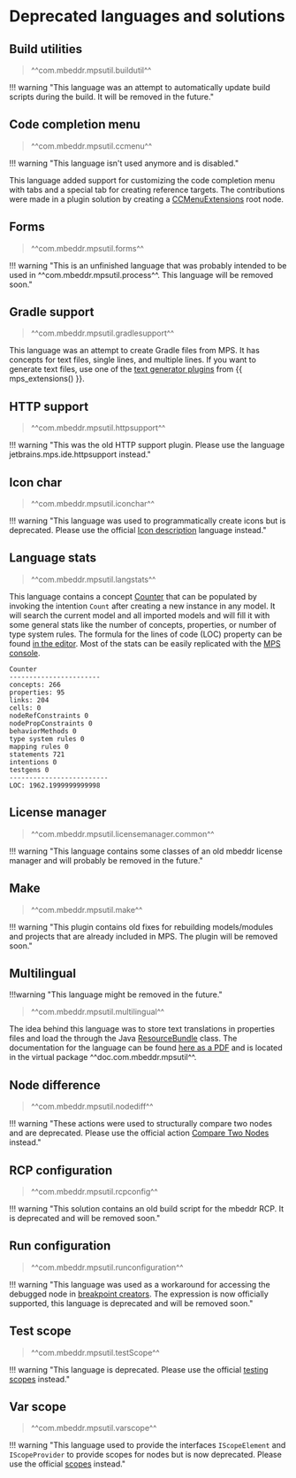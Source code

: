 # Deprecated languages and solutions

## Build utilities

> ^^com.mbeddr.mpsutil.buildutil^^

!!! warning "This language was an attempt to automatically update build scripts during the build. It will be removed in the future."

## Code completion menu

> ^^com.mbeddr.mpsutil.ccmenu^^

!!! warning "This language isn't used anymore and is disabled."

This language added support for customizing the code completion menu with tabs and a special tab for creating reference
targets. The contributions were made in a plugin solution by creating a [CCMenuExtensions](http://127.0.0.1:63320/node?ref=r%3A3d5b7b5d-2674-4caf-bdca-c100c5a0cb8e%28com.mbeddr.mpsutil.ccmenu.structure%29%2F6243347984996272104) root node.

## Forms

> ^^com.mbeddr.mpsutil.forms^^

!!! warning "This is an unfinished language that was probably intended to be used in ^^com.mbeddr.mpsutil.process^^. This language will be removed soon."


## Gradle support

> ^^com.mbeddr.mpsutil.gradlesupport^^

This language was an attempt to create Gradle files from MPS. It has concepts for
text files, single lines, and multiple lines. If you want to generate text files, use one of the
[text generator plugins](https://jetbrains.github.io/MPS-extensions/extensions/generator/plaintext-gen/) from {{ mps_extensions() }}.

## HTTP support

> ^^com.mbeddr.mpsutil.httpsupport^^

!!! warning "This was the old HTTP support plugin. Please use the language jetbrains.mps.ide.httpsupport instead."


## Icon char

> ^^com.mbeddr.mpsutil.iconchar^^

!!! warning "This language was used to programmatically create icons but is deprecated. Please use the official [Icon description](https://www.jetbrains.com/help/mps/icon-description.html) language instead."

## Language stats

> ^^com.mbeddr.mpsutil.langstats^^

This language contains a concept [Counter](http://127.0.0.1:63320/node?ref=44ad0baa-db6e-4793-9250-f08ab386ec56%2Fr%3Aae5422b8-2aa2-4f57-80cb-0636bf6344ae%28com.mbeddr.mpsutil.langstats%2Fcom.mbeddr.mpsutil.langstats.structure%29%2F2745981761596927378) that can be populated by invoking the intention `Count` after creating a new instance in any model. It will search the current model and all imported models and will fill it with some general stats like the number of concepts, properties, or number of type system rules. The formula for the lines of code (LOC) property can be found [in the editor](http://127.0.0.1:63320/node?ref=44ad0baa-db6e-4793-9250-f08ab386ec56%2Fr%3Aa9d5f5c6-b55f-4bb9-8d35-0ab16f5a6136%28com.mbeddr.mpsutil.langstats%2Fcom.mbeddr.mpsutil.langstats.editor%29%2F2745981761597143560). Most of the stats can be easily replicated with the [MPS console](https://www.jetbrains.com/help/mps/mps-console.html).

```
Counter                  
-----------------------  
concepts: 266            
properties: 95           
links: 204               
cells: 0                 
nodeRefConstraints 0     
nodePropConstraints 0    
behaviorMethods 0        
type system rules 0      
mapping rules 0          
statements 721           
intentions 0             
testgens 0               
-------------------------
LOC: 1962.1999999999998  
```

## License manager

> ^^com.mbeddr.mpsutil.licensemanager.common^^

!!! warning "This language contains some classes of an old mbeddr license manager and will probably be removed in the future."

## Make

> ^^com.mbeddr.mpsutil.make^^

!!! warning "This plugin contains old fixes for rebuilding models/modules and projects that are already included in MPS. The plugin will be removed soon."

## Multilingual

!!!warning "This language might be removed in the future."

> ^^com.mbeddr.mpsutil.multilingual^^

The idea behind this language was to store text translations in properties files and load the through the Java [ResourceBundle](https://docs.oracle.com/en/java/javase/11/docs/api/java.base/java/util/ResourceBundle.html) class. The documentation for the language
can be found [here as a PDF](../../files/multilingual.pdf) and is located in the virtual package ^^doc.com.mbeddr.mpsutil^^.

## Node difference

> ^^com.mbeddr.mpsutil.nodediff^^

!!! warning "These actions were used to structurally compare two nodes and are deprecated. Please use the official action [Compare Two Nodes](http://127.0.0.1:63320/node?ref=r%3A5ec7bf64-acd2-448b-8f9b-ce1b8d920038%28jetbrains.mps.vcs.plugin%29%2F8199015172308449938) instead."

## RCP configuration

> ^^com.mbeddr.mpsutil.rcpconfig^^

!!! warning "This solution contains an old build script for the mbeddr RCP. It is deprecated and will be removed soon."

## Run configuration

> ^^com.mbeddr.mpsutil.runconfiguration^^

!!! warning "This language was used as a workaround for accessing the debugged node in [breakpoint creators](http://127.0.0.1:63320/node?ref=r%3Af516737e-c915-4042-896e-de34190042b2%28jetbrains.mps.debugger.api.lang.structure%29%2F3157158168562217892). The expression is now officially supported, this language is deprecated and will be removed soon."

## Test scope

> ^^com.mbeddr.mpsutil.testScope^^

!!! warning "This language is deprecated. Please use the official [testing scopes](https://www.jetbrains.com/help/mps/testing-languages.html#testingscopes) instead."

## Var scope

> ^^com.mbeddr.mpsutil.varscope^^

!!! warning "This language used to provide the interfaces `IScopeElement` and `IScopeProvider` to provide scopes for nodes but is now deprecated. Please use the official [scopes](https://www.jetbrains.com/help/mps/scopes.html) instead."

